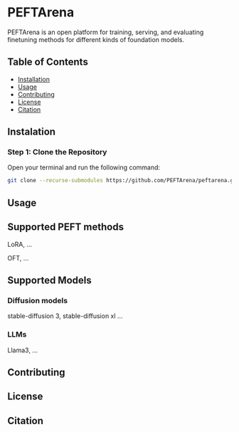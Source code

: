 # PEFTArena

PEFTArena is an open platform for training, serving, and evaluating finetuning methods for different kinds of foundation models.

## Table of Contents

- [Installation](#installation)
- [Usage](#usage)
- [Contributing](#contributing)
- [License](#license)
- [Citation](#citation)


## Instalation

### Step 1: Clone the Repository

Open your terminal and run the following command:

```bash
git clone --recurse-submodules https://github.com/PEFTArena/peftarena.git
```

## Usage


## Supported PEFT methods

LoRA, ...

OFT, ...


## Supported Models


### Diffusion models

stable-diffusion 3, stable-diffusion xl ...


### LLMs

Llama3, ...


## Contributing


## License


## Citation
